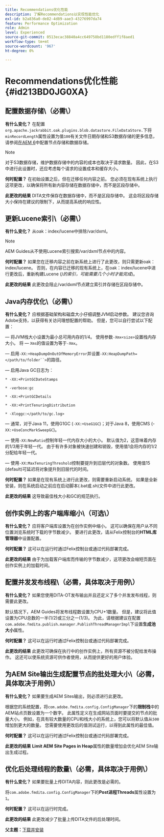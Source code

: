 ```yaml
---
title: Recommendations优化性能
description: 了解Recommendations以实现性能优化
exl-id: b2a836a0-de82-4d89-aae3-43276997da74
feature: Performance Optimization
role: Admin
level: Experienced
source-git-commit: 0513ecac38840a4cc649758bd1180edff1f8aed1
workflow-type: tm+mt
source-wordcount: '967'
ht-degree: 0%

---
```


# Recommendations优化性能 {#id213BD0JG0XA}

## 配置数据存储\（必需\）

**有什么变化？**
在配置`org.apache.jackrabbit.oak.plugins.blob.datastore.FileDataStore.`下将`minRecordLength`属性设置为值`100`有关文件日期存储和S3数据存储的更多信息，请参阅[在AEM 6](https://helpx.adobe.com/experience-manager/6-5/sites/deploying/using/data-store-config.html)中配置节点存储和数据存储。

>[!NOTE]
>
> 对于S3数据存储，维护数据存储中的内容的成本也取决于请求数量。 因此，在S3中进行此设置时，还应考虑每个请求的设置成本和缓存大小。

**何时配置？**
在初始设置之后，但在迁移任何内容之前。 您必须在现有系统上执行这项更改，以确保将所有新内容存储在数据存储中，而不是区段存储中。

**此更改的结果**
DITA文件保存在数据存储中，而不是区段存储中。 这会将区段存储大小保持在建议的限制下，从而提高系统的响应性。

## 更新Lucene索引\（必需\）

**有什么变化？**
从oak：index/lucene中排除/var/dxml。

>[!NOTE]
>
> AEM Guides从不使用Lucene索引搜索/var/dxml节点中的内容。

**何时配置？**
如果您在迁移内容之前在新系统上进行了此更改，则只需更新oak：index/lucene。 否则，在内容已迁移的现有系统上，在oak：index/lucene中进行更改后，重新构建Lucene \(*)的索引，可能需要几个小时才能完成*\)。

**此更改的结果**
此更改会阻止/var/dxml节点建立索引并存储在区段存储中。

## Java内存优化\（必需\）

**有什么变化？**
应根据基础架构和磁盘大小仔细调整JVM启动参数。 建议您咨询Adobe支持，以获得有关访问理想配置的帮助。 但是，您可以自行尝试以下配置：

 — 将JVM栈大小设置为最小总可用内存的1/4。 使用参数`-Xmx<size>`设置栈内存大小。 将 — `Xms`的值设置为等于`-Xmx`。

 — 启用`-XX:+HeapDumpOnOutOfMemoryError`并设置`-XX:HeapDumpPath=</path/to/folder``>`的路径。

 — 启用Java GC日志为：

`* -XX:+PrintGCDateStamps`

`* -verbose:gc`

`* -XX:+PrintGCDetails`

`* -XX:+PrintTenuringDistribution`

`* -Xloggc:</path/to/gc.log>`

 — 通常，对于Java 11，使用G1GC \(`-XX:+UseG1GC`\)；对于Java 8，使用CMS \(-`XX:+UseConcMarkSweepGC`\)。

 — 使用`-XX:NewRatio`控制年轻一代内存大小的大小。 默认值为2，这意味着内存的1/3用于年轻一代。 由于有许多对象被快速创建和销毁，使用值1会将内存的1/2分配给年轻一代。

 — 使用`-XX:MaxTenuringThreshold`控制要提升到旧层代的对象数。 使用值15 \(default\)可延迟将对象提升到旧层代的时间。

**何时配置？**
如果是在现有系统上进行此更改，则需要重新启动系统。 如果是全新安装，则在系统启动之前应在启动脚本\(.bat或.sh\)文件中进行此更改。

**此更改的结果**
这导致最佳栈大小和GC的规范执行。

## 创作实例上的客户端库缩小\（可选\）

**有什么变化？**
应将客户端库设置为在创作实例中缩小。 这可以确保在用户从不同位置浏览系统时下载的字节数减少。 要进行此更改，请从Felix控制台的**HTML库管理器**&#x200B;中设置配置。

**何时配置？**
这可以在运行时通过Felix控制台或通过代码部署完成。

**此更改的结果**
由于为加载客户端库而传输的字节数减少，这项更改会缩短页面在创作实例上的加载时间。

## 配置并发发布线程\（必需，具体取决于用例\）

**有什么变化？**
如果您使用DITA-OT发布输出并且还定义了多个并发发布线程，则需要此更改。

默认情况下，AEM Guides将发布线程数设置为CPU+1数量。 但是，建议将此值设置为CPU总数的一半\(1/2\)或三分之一\(1/3\)。 为此，请根据建议在配置`com.adobe.fmdita.publish.manager.PublishThreadManagerImpl`下设置&#x200B;**生成池大小**&#x200B;属性。

**何时配置？**
这可以在运行时通过Felix控制台或通过代码部署完成。

**此更改的结果**
此更改可确保在执行中的创作实例上，所有资源不被分配给发布操作。 这还可以使系统资源可供作者使用，从而提供更好的用户体验。

## 为AEM Site输出生成配置节点的批处理大小\（必需，具体取决于用例\）

**有什么变化？**
如果要生成AEM Sites输出，则必须进行此更改。

根据您的系统配置，将`com.adobe.fmdita.config.ConfigManager`下的&#x200B;**限制栈**&#x200B;中的AEM站点页数设置为一个数字。 此属性定义在生成网站页面时要提交的节点的批量大小。 例如，在具有较大数量的CPU和栈大小的系统上，您可以将默认值从`500`增加到更大的数量。 您需要使用更改后的值测试运行，以得到此属性的最佳值。

**何时配置？**
这可以在运行时通过Felix控制台或通过代码部署完成。

**此更改的结果**
**Limit AEM Site Pages in Heap**&#x200B;属性的数量增加会优化AEM Site输出生成过程。

## 优化后处理线程的数量\（必需，具体取决于用例\）

**有什么变化？**
如果要批量上传DITA内容，则此更改是必需的。

将`com.adobe.fmdita.config.ConfigManager`下的&#x200B;**Post进程Threads**&#x200B;属性设置为`1`。

**何时配置？**
这可以在运行时完成。

**此更改的结果**
此更改减少了批量上传DITA文件的后处理时间。

**父主题：**[&#x200B;下载并安装](download-install.md)
